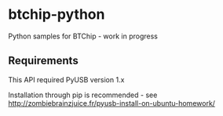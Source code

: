 btchip-python
=============

Python samples for BTChip - work in progress

Requirements
-------------

This API required PyUSB version 1.x 

Installation through pip is recommended - see http://zombiebrainzjuice.fr/pyusb-install-on-ubuntu-homework/



